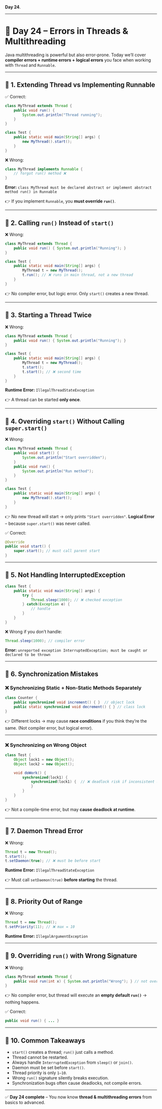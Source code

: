 **Day 24**.

---

# 📅 Day 24 – Errors in **Threads & Multithreading**

Java multithreading is powerful but also error-prone. Today we’ll cover **compiler errors + runtime errors + logical errors** you face when working with `Thread` and `Runnable`.

---

## 🔹 1. Extending Thread vs Implementing Runnable

✅ Correct:

```java
class MyThread extends Thread {
    public void run() {
        System.out.println("Thread running");
    }
}

class Test {
    public static void main(String[] args) {
        new MyThread().start();
    }
}
```

❌ Wrong:

```java
class MyThread implements Runnable {
    // forgot run() method ❌
}
```

**Error:** `class MyThread must be declared abstract or implement abstract method run() in Runnable`

👉 If you implement `Runnable`, you **must override `run()`**.

---

## 🔹 2. Calling `run()` Instead of `start()`

❌ Wrong:

```java
class MyThread extends Thread {
    public void run() { System.out.println("Running"); }
}

class Test {
    public static void main(String[] args) {
        MyThread t = new MyThread();
        t.run(); // ❌ runs in main thread, not a new thread
    }
}
```

👉 No compiler error, but logic error. Only `start()` creates a new thread.

---

## 🔹 3. Starting a Thread Twice

❌ Wrong:

```java
class MyThread extends Thread {
    public void run() { System.out.println("Running"); }
}

class Test {
    public static void main(String[] args) {
        MyThread t = new MyThread();
        t.start();
        t.start(); // ❌ second time
    }
}
```

**Runtime Error:** `IllegalThreadStateException`

👉 A thread can be started **only once**.

---

## 🔹 4. Overriding `start()` Without Calling `super.start()`

❌ Wrong:

```java
class MyThread extends Thread {
    public void start() {
        System.out.println("Start overridden");
    }
    public void run() {
        System.out.println("Run method");
    }
}

class Test {
    public static void main(String[] args) {
        new MyThread().start();
    }
}
```

👉 No new thread will start → only prints `"Start overridden"`.
**Logical Error** – because `super.start()` was never called.

✅ Correct:

```java
@Override
public void start() {
    super.start(); // must call parent start
}
```

---

## 🔹 5. Not Handling InterruptedException

```java
class Test {
    public static void main(String[] args) {
        try {
            Thread.sleep(1000); // ❌ checked exception
        } catch(Exception e) {
            // handle
        }
    }
}
```

❌ Wrong if you don’t handle:

```java
Thread.sleep(1000); // compiler error
```

**Error:** `unreported exception InterruptedException; must be caught or declared to be thrown`

---

## 🔹 6. Synchronization Mistakes

### ❌ Synchronizing Static + Non-Static Methods Separately

```java
class Counter {
    public synchronized void increment() { }  // object lock
    public static synchronized void decrement() { } // class lock
}
```

👉 Different locks → may cause **race conditions** if you think they’re the same.
(Not compiler error, but logical error).

---

### ❌ Synchronizing on Wrong Object

```java
class Test {
    Object lock1 = new Object();
    Object lock2 = new Object();

    void doWork() {
        synchronized(lock1) {
            synchronized(lock1) {  // ❌ deadlock risk if inconsistent usage
            }
        }
    }
}
```

👉 Not a compile-time error, but may **cause deadlock at runtime**.

---

## 🔹 7. Daemon Thread Error

❌ Wrong:

```java
Thread t = new Thread();
t.start();
t.setDaemon(true); // ❌ must be before start
```

**Runtime Error:** `IllegalThreadStateException`

👉 Must call `setDaemon(true)` **before starting** the thread.

---

## 🔹 8. Priority Out of Range

❌ Wrong:

```java
Thread t = new Thread();
t.setPriority(11); // ❌ max = 10
```

**Runtime Error:** `IllegalArgumentException`

---

## 🔹 9. Overriding `run()` with Wrong Signature

❌ Wrong:

```java
class MyThread extends Thread {
    public void run(int x) { System.out.println("Wrong"); } // not overriding
}
```

👉 No compiler error, but thread will execute an **empty default `run()`** → nothing happens.

✅ Correct:

```java
public void run() { ... }
```

---

## 🔹 10. Common Takeaways

- `start()` creates a thread; `run()` just calls a method.
- Thread cannot be restarted.
- Always handle `InterruptedException` from `sleep()` or `join()`.
- Daemon must be set before `start()`.
- Thread priority is only `1–10`.
- Wrong `run()` signature silently breaks execution.
- Synchronization bugs often cause deadlocks, not compile errors.

---

✅ **Day 24 complete** – You now know **thread & multithreading errors** from basics to advanced.
